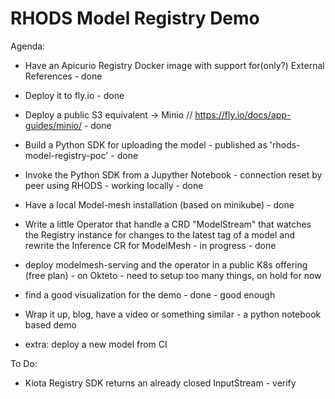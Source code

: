 # RHODS Model Registry Demo

Agenda:

- Have an Apicurio Registry Docker image with support for(only?) External References - done
- Deploy it to fly.io - done
- Deploy a public S3 equivalent -> Minio // https://fly.io/docs/app-guides/minio/ - done
- Build a Python SDK for uploading the model - published as 'rhods-model-registry-poc' - done
- Invoke the Python SDK from a Jupyther Notebook - connection reset by peer using RHODS - working locally - done
- Have a local Model-mesh installation (based on minikube) - done
- Write a little Operator that handle a CRD "ModelStream" that watches the Registry instance for changes to the latest tag of a model and rewrite the Inference CR for ModelMesh - in progress - done
- deploy modelmesh-serving and the operator in a public K8s offering (free plan) - on Okteto - need to setup too many things, on hold for now
- find a good visualization for the demo - done - good enough
- Wrap it up, blog, have a video or something similar - a python notebook based demo

- extra: deploy a new model from CI


To Do:
- Kiota Registry SDK returns an already closed InputStream - verify
